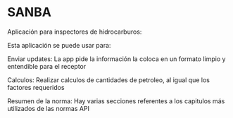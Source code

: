 # SANBA
Aplicación para inspectores de hidrocarburos:

Esta aplicación se puede usar para:

Enviar updates: La app pide la información la coloca en un formato limpio y entendible para el receptor

Calculos: Realizar calculos de cantidades de petroleo, al igual que los factores requeridos

Resumen de la norma: Hay varias secciones referentes a los capitulos más utilizados de las normas API
